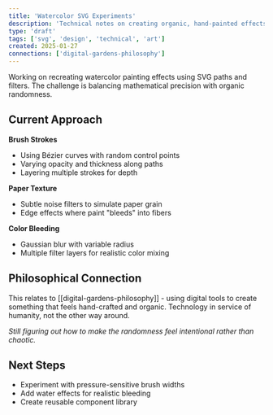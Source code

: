 ```yaml
---
title: 'Watercolor SVG Experiments'
description: 'Technical notes on creating organic, hand-painted effects with code'
type: 'draft'
tags: ['svg', 'design', 'technical', 'art']
created: 2025-01-27
connections: ['digital-gardens-philosophy']
---
```


Working on recreating watercolor painting effects using SVG paths and filters. The challenge is balancing mathematical precision with organic randomness.

## Current Approach

**Brush Strokes**

- Using Bézier curves with random control points
- Varying opacity and thickness along paths
- Layering multiple strokes for depth

**Paper Texture**

- Subtle noise filters to simulate paper grain
- Edge effects where paint "bleeds" into fibers

**Color Bleeding**

- Gaussian blur with variable radius
- Multiple filter layers for realistic color mixing

## Philosophical Connection

This relates to [[digital-gardens-philosophy]] - using digital tools to create something that feels hand-crafted and organic. Technology in service of humanity, not the other way around.

_Still figuring out how to make the randomness feel intentional rather than chaotic._

## Next Steps

- Experiment with pressure-sensitive brush widths
- Add water effects for realistic bleeding
- Create reusable component library

